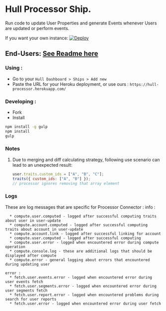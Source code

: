 
# Hull Processor Ship.

Run code to update User Properties and generate Events whenever Users are updated or perform events.

If you want your own instance: [![Deploy](https://www.herokucdn.com/deploy/button.png)](https://heroku.com/deploy?template=https://github.com/hull-ships/hull-processor)

End-Users: [See Readme here](https://dashboard.hullapp.io/readme?url=https://hull-processor.herokuapp.com)
---

### Using :

- Go to your `Hull Dashboard > Ships > Add new`
- Paste the URL for your Heroku deployment, or use ours : `https://hull-processor.herokuapp.com/`

### Developing :

- Fork
- Install

```sh
npm install -g gulp
npm install
gulp
```

### Notes

1. Due to merging and diff calculating strategy, following use scenario can lead to an unexpected result:
    ```js
    user.traits.custom_ids = ["A", "B", "C"];
    traits({ custom_ids: ["A", "B"] });
    // processor ignores removing that array element
    ```

### Logs

  These are log messages that are specific for Processor Connector :
    info :

      * compute.user.computed - logged after successful computing traits about user in user-update
      * compute.account.computed - logged after successful computing traits about account in user-update
      * compute.account.link - logged after successful linking for account
      * compute.user.computed - logged after successful computing
      * compute.user.error - logged when encountered error during compute operation
      * compute.console.log - these are additional logs that should be displayed after compute
      * compute.error - general logging about errors that encountered during updating user

    error :
      * fetch.user.events.error - logged when encountered error during user events fetch
      * fetch.user.segments.error - logged when encountered error during user segments fetch
      * fetch.user.report.error - logged when encountered problems during search for user reports
      * fetch.user.error - logged when encountered error during user fetch

